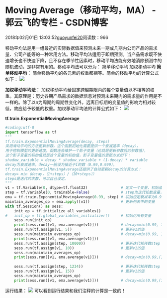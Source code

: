 
# Moving Average（移动平均，MA） - 郭云飞的专栏 - CSDN博客


2018年02月01日 13:03:52[guoyunfei20](https://me.csdn.net/guoyunfei20)阅读数：966


移动平均法是用一组最近的实际数据值来预测未来一期或几期内公司产品的需求量、公司产能等的一种常用方法。移动平均法适用于即期预测。当产品需求既不快速增长也不快速下降，且不存在季节性因素时，移动平均法能有效地消除预测中的随机波动，是非常有用的。移动平均法可以分为：
简单移动平均
加权移动平均
**简单移动平均：**
简单移动平均的各元素的权重都相等。简单的移动平均的计算公式如下：
![](https://img-blog.csdn.net/20180201125551163)

**加权移动平均法：**
加权移动平均给固定跨越期限内的每个变量值以不相等的权重。其原理是：历史各期产品需求的数据信息对预测未来期内的需求量的作用是不一样的。除了以n为周期的周期性变化外，远离目标期的变量值的影响力相对较低，故应给予较低的权重。加权移动平均法的计算公式如下：
![](https://img-blog.csdn.net/20180201125843647)

**tf.train.ExponentialMovingAverage**

```python
#coding:utf-8
import tensorflow as tf
"""
tf.train.ExponentialMovingAverage(decay, steps)
采用滑动平均的方法更新参数。这个函数初始化需要提供一个衰减速率（decay），
用于控制模型的更新速度。函数还会维护一个影子变量（也就是更新参数后的参数值），
这个影子变量的初始值就是这个变量的初始值，影子变量值的更新方式如下：
shadow_variable = decay * shadow_variable + (1-decay) * variable
decay为衰减速率。decay一般设为接近于1的数（0.99,0.999）。
tf.train.ExponentialMovingAverage还提供了自动更新decay的计算方式：
decay= min（decay，（1+steps）/（10+steps））
steps是迭代的次数，可以自己设定。
"""
v1 = tf.Variable(0, dtype=tf.float32)               # 定义一个变量，初始值为0
step = tf.Variable(0, trainable=False)              # step为迭代轮数变量，控制衰减率
ema = tf.train.ExponentialMovingAverage(0.99, step) # 初始设定衰减率为0.99
maintain_averages_op = ema.apply([v1])              # 更新列表中的变量
with tf.Session() as sess:
    init_op = tf.initialize_all_variables()
#   init_op = tf.global_variables_initializer()     # 初始化所有变量
    sess.run(init_op)
    print(sess.run([v1, ema.average(v1)]))          # decay=min(0.99, 1/10)=0.1, v1=0.1*0+0.9*0=0.0
    sess.run(tf.assign(v1, 5))                      # 更新v1的值
    sess.run(maintain_averages_op)                  # decay=min(0.99, 1/10)=0.1, v1=0.1*0+0.9*5=4.5
    print(sess.run([v1, ema.average(v1)]))
    sess.run(tf.assign(step, 10000))                # 更新迭代轮转数step
    sess.run(tf.assign(v1, 10))                     # 更新v1的值
    sess.run(maintain_averages_op)
    print(sess.run([v1, ema.average(v1)]))          # decay=min(0.99,(1+10000)/(10+10000))=0.99, v1=0.99*4.5+0.01*10=4.555
    
    sess.run(tf.assign(step, 1234))                 # 更新迭代轮转数step
    sess.run(tf.assign(v1, 15))                     # 更新v1的值
    sess.run(maintain_averages_op)
    print(sess.run([v1, ema.average(v1)]))          # decay=min(0.99,(1+1234)/(10+1234))=0.99, v1=0.99*4.555+0.01*15=4.65945
```
运行结果：
![](https://img-blog.csdn.net/20180201130303027)
可以看到运行结果和我们注释的计算是一致的！








